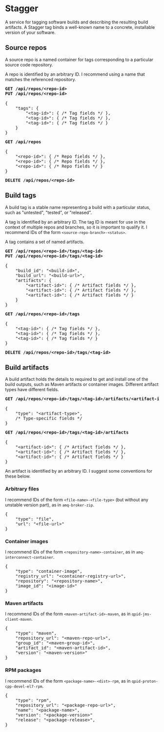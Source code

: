 # Stagger

A service for tagging software builds and describing the resulting
build artifacts.  A Stagger tag binds a well-known name to a concrete,
installable version of your software.

## Source repos

A source repo is a named container for tags corresponding to a
particular source code repository.

A repo is identified by an arbitrary ID.  I recommend using a name
that matches the referenced repository.

<pre>
<b>GET /api/repos/&lt;repo-id&gt;</b>
<b>PUT /api/repos/&lt;repo-id&gt;</b>

{
    "tags": {
        "&lt;tag-id&gt;": { /* Tag fields */ },
        "&lt;tag-id&gt;": { /* Tag fields */ },
        "&lt;tag-id&gt;": { /* Tag fields */ }
    }
}
</pre>

<pre>
<b>GET /api/repos</b>

{
    "&lt;repo-id&gt;": { /* Repo fields */ },
    "&lt;repo-id&gt;": { /* Repo fields */ },
    "&lt;repo-id&gt;": { /* Repo fields */ }
}
</pre>

<pre>
<b>DELETE /api/repos/&lt;repo-id&gt;</b>
</pre>

## Build tags

A build tag is a stable name representing a build with a particular
status, such as "untested", "tested", or "released".

A tag is identified by an arbitrary ID.  The tag ID is meant for use
in the context of multiple repos and branches, so it is important
to qualify it.  I recommend IDs of the form
<code>&lt;source-repo-branch&gt;-&lt;status&gt;</code>.

A tag contains a set of named artifacts.

<pre>
<b>GET /api/repos/&lt;repo-id&gt;/tags/&lt;tag-id&gt;</b>
<b>PUT /api/repos/&lt;repo-id&gt;/tags/&lt;tag-id&gt;</b>

{
    "build_id": "&lt;build-id&gt;",
    "build_url": "&lt;build-url&gt;",
    "artifacts": {
        "&lt;artifact-id&gt;": { /* Artifact fields */ },
        "&lt;artifact-id&gt;": { /* Artifact fields */ },
        "&lt;artifact-id&gt;": { /* Artifact fields */ }
    }
}
</pre>

<pre>
<b>GET /api/repos/&lt;repo-id&gt;/tags</b>

{
    "&lt;tag-id&gt;": { /* Tag fields */ },
    "&lt;tag-id&gt;": { /* Tag fields */ },
    "&lt;tag-id&gt;": { /* Tag fields */ }
}
</pre>

<pre>
<b>DELETE /api/repos/&lt;repo-id&gt;/tags/&lt;tag-id&gt;</b>
</pre>

## Build artifacts

A build artifact holds the details to required to get and install one
of the build outputs, such as Maven artifacts or container images.
Different artifact types have different fields.

<pre>
<b>GET /api/repos/&lt;repo-id&gt;/tags/&lt;tag-id&gt;/artifacts/&lt;artifact-id&gt;</b>

{
    "type": "&lt;artifact-type&gt;",
    /* Type-specific fields */
}
</pre>

<pre>
<b>GET /api/repos/&lt;repo-id&gt;/tags/&lt;tag-id&gt;/artifacts</b>

{
    "&lt;artifact-id&gt;": { /* Artifact fields */ },
    "&lt;artifact-id&gt;": { /* Artifact fields */ },
    "&lt;artifact-id&gt;": { /* Artifact fields */ }
}
</pre>

An artifact is identified by an arbitrary ID.  I suggest some
conventions for these below.

### Arbitrary files

I recommend IDs of the form
<code>&lt;file-name&gt;-&lt;file-type&gt;</code> (but without any
unstable version part), as in <code>amq-broker-zip</code>.

<pre>
{
    "type": "file",
    "url": "&lt;file-url&gt;"
}
</pre>

### Container images

I recommend IDs of the form
<code>&lt;repository-name&gt;-container</code>, as in
<code>amq-interconnect-container</code>.

<pre>
{
    "type": "container-image",
    "registry_url": "&lt;container-registry-url&gt;",
    "repository": "&lt;repository-name&gt;",
    "image_id": "&lt;image-id&gt;"
}
</pre>

### Maven artifacts

I recommend IDs of the form
<code>&lt;maven-artifact-id&gt;-maven</code>, as in
<code>qpid-jms-client-maven</code>.

<pre>
{
    "type": "maven",
    "repository_url": "&lt;maven-repo-url&gt;",
    "group_id": "&lt;maven-group-id&gt;",
    "artifact_id": "&lt;maven-artifact-id&gt;",
    "version": "&lt;maven-version&gt;"
}
</pre>

### RPM packages

I recommend IDs of the form
<code>&lt;package-name&gt;-&lt;dist&gt;-rpm</code>, as in
<code>qpid-proton-cpp-devel-el7-rpm</code>.

<pre>
{
    "type": "rpm",
    "repository_url": "&lt;package-repo-url&gt;",
    "name": "&lt;package-name&gt;",
    "version": "&lt;package-version&gt;"
    "release": "&lt;package-release&gt;",
}
</pre>
